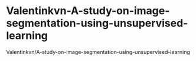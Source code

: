 # Valentinkvn-A-study-on-image-segmentation-using-unsupervised-learning
Valentinkvn/A-study-on-image-segmentation-using-unsupervised-learning
